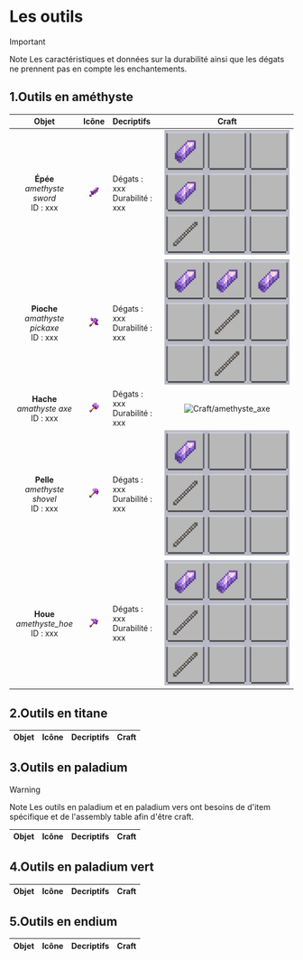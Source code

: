 # Les outils 

> [!IMPORTANT]
>Note
>Les caractéristiques et données sur la durabilité ainsi que les dégats ne prennent pas en compte les enchantements.

## 1.Outils en améthyste 

| __Objet__ | __Icône__ | __Decriptifs__ | __Craft__ | 
| :-------: | :-------: | :------------- | :-------: |
| **Épée** <br> *amethyste sword* <br> ID : xxx      | ![Icon/amethyste_sword](static/img/Icon/Tools/amethyst_sword.png)     | Dégats : xxx <br> Durabilité : xxx    | ![Craft/amethyste_sword](static/img/items/Tools/Craft/amethyst_sword.png)                      |
| **Pioche** <br> *amathyste pickaxe* <br> ID : xxx  | ![Icon/amethyste_pickaxe](static/img/Icon/Tools/amethyst_pickaxe.png) | Dégats : xxx <br> Durabilité : xxx    | ![Craft/amethyste_pickaxe](static/img/items/Tools/Craft/amethyst_pickaxe.png)                    |
| **Hache** <br> *amathyste axe* <br> ID : xxx       | ![Icon/amethyste_axe](static/img/Icon/Tools/amethyst_axe.png)         | Dégats : xxx <br> Durabilité : xxx    | ![Craft/amethyste_axe](Katsun1236/PaladiumBedrock.Wiki/static/img/Icon/Tools/amethyst_axe.png)         |
| **Pelle** <br> *amethyste shovel* <br> ID : xxx    | ![Icon/amethyste_shovel](static/img/Icon/Tools/amethyst_shovel.png)   | Dégats : xxx <br> Durabilité : xxx    | ![Craft/amethyste_shovel](static/img/items/Tools/Craft/amethyst_shovel.png)                     |
| **Houe** <br> *amethyste_hoe* <br> ID : xxx        | ![Icon_amethyste_hoe](static/img/Icon/Tools/amethyst_hoe.png)         | Dégats : xxx <br> Durabilité : xxx    | ![Craft/amethyste_shoe](static/img/items/Tools/Craft/amethyst_hoe.png)                        |

## 2.Outils en titane

| Objet | Icône | Decriptifs | Craft | 
| :-----: | --- | :--------- | ----- |

## 3.Outils en paladium 

> [!WARNING]
> Note 
> Les outils en paladium et en paladium vers ont besoins de d'item spécifique et de l'assembly table afin d'être craft. 

| Objet | Icône | Decriptifs | Craft | 
| :-----: | --- | :--------- | ----- |

## 4.Outils en paladium vert

| Objet | Icône | Decriptifs | Craft | 
| :-----: | --- | :--------- | ----- |

## 5.Outils en endium 

| Objet | Icône | Decriptifs | Craft | 
| :-----: | --- | :--------- | ----- |